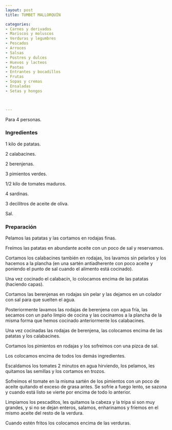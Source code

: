 ```yaml
---
layout: post
title: TUMBET MALLORQUÍN

categories:
- Carnes y derivados
- Mariscos y moluscos
- Verduras y legumbres
- Pescados
- Arroces
- Salsas
- Postres y dulces
- Huevos y lacteos
- Pastas
- Entrantes y bocadillos
- Frutas
- Sopas y cremas
- Ensaladas
- Setas y hongos
 


---
```


Para 4 personas.

<h3>Ingredientes</h3>

1 kilo de patatas.

2 calabacines.

2 berenjenas.

3 pimientos verdes.

1/2 kilo de tomates maduros.

4 sardinas.

3 decilitros de aceite de oliva.

Sal.

<h3>Preparación</h3>

Pelamos las patatas y las cortamos en rodajas finas.

Freímos las patatas en abundante aceite con un poco de sal y reservamos.

Cortamos los calabacines también en rodajas, los lavamos sin pelarlos y los hacemos a la plancha (en una sartén antiadherente con poco aceite y poniendo el punto de sal cuando el alimento está cocinado).

Una vez cocinado el calabacín, lo colocamos encima de las patatas (haciendo capas).

Cortamos las berenjenas en rodajas sin pelar y las dejamos en un colador con sal para que suelten el agua.

Posteriormente lavamos las rodajas de berenjena con agua fría, las secamos con un paño limpio de cocina y las cocinamos a la plancha de la misma forma que hemos cocinado anteriormente los calabacines.

Una vez cocinadas las rodajas de berenjena, las colocamos encima de las patatas y los calabacines.

Cortamos los pimientos en rodajas y los sofreímos con una pizca de sal.

Los colocamos encima de todos los demás ingredientes.

Escaldamos los tomates 2 minutos en agua hirviendo, los pelamos, les quitamos las semillas y los cortamos en trozos.

Sofreímos el tomate en la misma sartén de los pimientos con un poco de aceite quitando el exceso de grasa antes. Se sofríe a fuego lento, se sazona y cuando está listo se vierte por encima de todo lo anterior.

Limpiamos los pescaditos, les quitamos la cabeza y la tripa si son muy grandes, y si no se dejan enteros, salamos, enharinamos y fríemos en el mismo aceite del resto de la verdura.

Cuando estén fritos los colocamos encima de las verduras.

